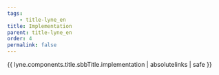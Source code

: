 ```yaml
---
tags: 
    - title-lyne_en
title: Implementation
parent: title-lyne_en
order: 4
permalink: false  
---
```

{{ lyne.components.title.sbbTitle.implementation | absolutelinks | safe }}